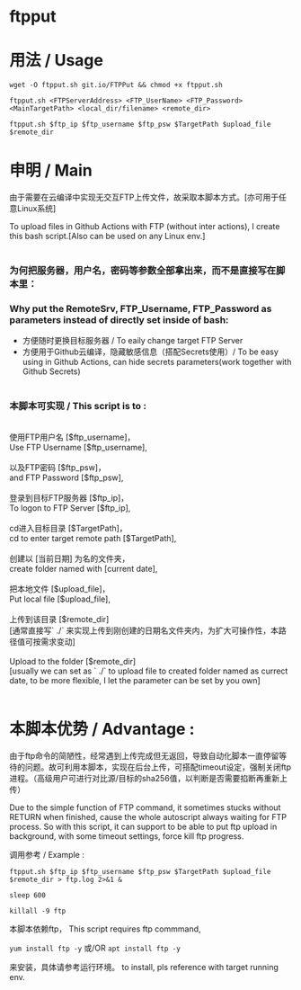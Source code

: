 # ftpput

# 用法 / Usage

` wget -O ftpput.sh git.io/FTPPut && chmod +x ftpput.sh `

` ftpput.sh <FTPServerAddress> <FTP_UserName> <FTP_Password> <MainTargetPath> <local_dir/filename> <remote_dir> `

` ftpput.sh $ftp_ip $ftp_username $ftp_psw $TargetPath $upload_file $remote_dir `


# 申明 / Main

由于需要在云编译中实现无交互FTP上传文件，故采取本脚本方式。[亦可用于任意Linux系统]

To upload files in Github Actions with FTP (without inter actions), I create this bash script.[Also can be used on any Linux env.]
<br><br>
### 为何把服务器，用户名，密码等参数全部拿出来，而不是直接写在脚本里：
### Why put the RemoteSrv, FTP_Username, FTP_Password as parameters instead of directly set inside of bash:

- 方便随时更换目标服务器 / To eaily change target FTP Server
- 方便用于Github云编译，隐藏敏感信息（搭配Secrets使用）/ To be easy using in Github Actions, can hide secrets parameters(work together with Github Secrets)
<br><br>
### 本脚本可实现 / This script is to :
<br>
使用FTP用户名 [$ftp_username]，
<br>
Use FTP Username [$ftp_username],
<br><br>
以及FTP密码 [$ftp_psw]，
<br>
and FTP Password [$ftp_psw],
<br><br>
登录到目标FTP服务器 [$ftp_ip]，
<br>
To logon to FTP Server [$ftp_ip],
<br><br>
cd进入目标目录 [$TargetPath]，
<br>
cd to enter target remote path [$TargetPath],
<br><br>
创建以 [当前日期] 为名的文件夹，
<br>
create folder named with [current date],
<br><br>
把本地文件 [$upload_file]，
<br>
Put local file [$upload_file],
<br><br>
上传到该目录 [$remote_dir]
<br>
[通常直接写` ./` 来实现上传到刚创建的日期名文件夹内，为扩大可操作性，本路径值可按需求变动]
<br><br>
Upload to the folder [$remote_dir] 
<br>
[usually we can set as ` ./`  to upload file to created folder named as currect date, to be more flexible, I let the parameter can be set by you own]
<br><br>


# 本脚本优势 / Advantage :

由于ftp命令的简陋性，经常遇到上传完成但无返回，导致自动化脚本一直停留等待的问题。故可利用本脚本，实现在后台上传，可搭配timeout设定，强制关闭ftp进程。（高级用户可进行对比源/目标的sha256值，以判断是否需要掐断再重新上传）

Due to the simple function of FTP command, it sometimes stucks without RETURN when finished, cause the whole autoscript always waiting for FTP process.
So with this script, it can support to be able to put ftp upload in background, with some timeout settings, force kill ftp progress.


调用参考 / Example :

` ftpput.sh $ftp_ip $ftp_username $ftp_psw $TargetPath $upload_file $remote_dir > ftp.log 2>&1 & `

` sleep 600 `

` killall -9 ftp `

本脚本依赖ftp，
This script requires ftp commmand,

`yum install ftp -y`
或/OR `apt install ftp -y`

来安装，具体请参考运行环境。
to install, pls reference with target running env.
